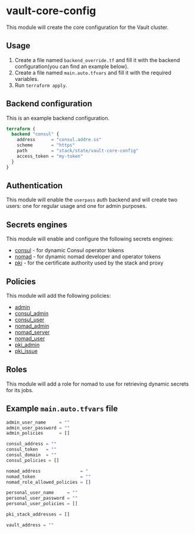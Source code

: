 # vault-core-config

This module will create the core configuration for the Vault cluster.

## Usage

1. Create a file named `backend_override.tf` and fill it with the backend configuration(you can
find an example below).
2. Create a file named `main.auto.tfvars` and fill it with the required variables.
3. Run `terraform apply`.

## Backend configuration

This is an example backend configuration.

```terraform
terraform {
  backend "consul" {
    address      = "consul.addre.ss"
    scheme       = "https"
    path         = "stack/state/vault-core-config"
    access_token = "my-token"
  }
}
```

## Authentication

This module will enable the `userpass` auth backend and will create two users: one for regular
usage and one for admin purposes.

## Secrets engines

This module will enable and configure the following secrets engines:

- [consul](https://www.vaultproject.io/docs/secrets/consul) - for dynamic Consul operator tokens
- [nomad](https://www.vaultproject.io/docs/secrets/nomad) - for dynamic nomad developer and operator tokens
- [pki](https://www.vaultproject.io/docs/secrets/pki) - for the certificate authority used by the stack and proxy

## Policies

This module will add the following policies:

- [admin](policies/admin.hcl)
- [consul_admin](policies/consul_admin.hcl)
- [consul_user](policies/consul_user.hcl)
- [nomad_admin](policies/nomad_admin.hcl)
- [nomad_server](policies/nomad_server.hcl)
- [nomad_user](policies/nomad_user.hcl)
- [pki_admin](policies/pki_admin.hcl)
- [pki_issue](policies/pki_issue.hcl)

## Roles

This module will add a role for nomad to use for retrieving dynamic secrets for its jobs.

## Example `main.auto.tfvars` file

```terraform
admin_user_name     = ""
admin_user_password = ""
admin_policies      = []

consul_address = ""
consul_token   = ""
consul_domain  = ""
consul_policies = []

nomad_address               = "
nomad_token                 = ""
nomad_role_allowed_policies = []

personal_user_name     = ""
personal_user_password = ""
personal_user_policies = []

pki_stack_addresses = []

vault_address = ""
```
